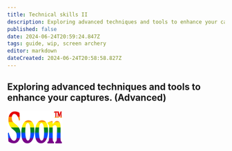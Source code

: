 ```yaml
---
title: Technical skills II
description: Exploring advanced techniques and tools to enhance your captures. (Advanced)
published: false
date: 2024-06-24T20:59:24.847Z
tags: guide, wip, screen archery
editor: markdown
dateCreated: 2024-06-24T20:58:58.827Z
---
```


## Exploring advanced techniques and tools to enhance your captures. (Advanced)

![soon_tm.webp](/test/alithea/soon_tm.webp)